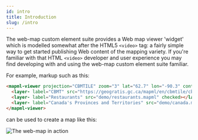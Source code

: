 ```yaml
---
id: intro
title: Introduction
slug: /intro
---
```


The web-map custom element suite provides a Web map viewer 'widget' which is modelled somewhat after the HTML5 `<video>` tag: a fairly simple way to get started publishing Web content of the mapping variety.  If you're familiar with that HTML `<video>` developer and user experience you may find developing with and using the web-map custom element suite familiar.

For example, markup such as this:

```html
<mapml-viewer projection="CBMTILE" zoom="3" lat="62.7" lon="-90.3" controls>
  <layer- label="CBMT" src="https://geogratis.gc.ca/mapml/en/cbmtile/cbmt/" checked></layer->
  <layer- label="Restaurants" src="demo/restaurants.mapml" checked></layer->
  <layer- label="Canada's Provinces and Territories" src="demo/canada.mapml" checked></layer->
</mapml-viewer>
```

can be used to create a map like this:

![The web-map in action](assets/img/mapml-viewer.png)
